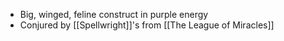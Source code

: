 - Big, winged, feline construct in purple energy
- Conjured by [[Spellwright]]'s from [[The League of Miracles]]